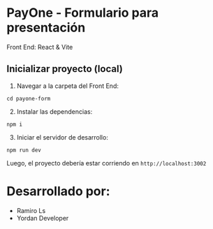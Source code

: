 # PayOne - Formulario para presentación
Front End: React & Vite

## Inicializar proyecto (local)

1. Navegar a la carpeta del Front End:
```
cd payone-form
```

2. Instalar las dependencias:
```
npm i
```

3. Iniciar el servidor de desarrollo:
```
npm run dev
```

Luego, el proyecto debería estar corriendo en ```http://localhost:3002```

# Desarrollado por:
- Ramiro Ls
- Yordan Developer